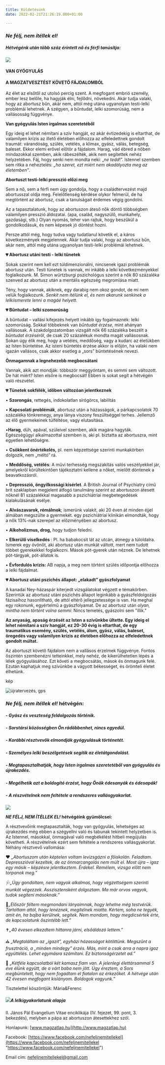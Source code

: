 ```yaml
---
title: Küldetésünk
date: 2022-02-21T21:26:19.000+01:00

---
```

### **_Ne félj, nem ítéllek el!_**

##### Hétvégénk után több száz érintett nő és férfi tanúsítja:

![](/uploads/200758745_3956816277699610_8032290643553669935_n-masolata.jpg)

#### **VAN GYÓGYULÁS**

#### **A  MAGZATVESZTÉST KÖVETŐ FÁJDALOMBÓL**

Az élet az elsőtől az utolsó percig szent. A megfogant embrió személy, ember lesz belőle, ha hagyják élni, fejlődni, növekedni. Akár tudja valaki, hogy az abortusz bűn, akár nem, attól még utána ugyanolyan testi-lelki problémái lehetnek. A szégyen, a bűntudat, lelki szomorúság, nem a vallásosság függvénye.

**Van gyógyulás Isten irgalmas szeretetéből**

Egy ideig el lehet némítani a szív hangját, ez akár évtizedekig is eltarthat, de valamilyen krízis az illető életében előhozza az elfeledettnek gondolt traumát: várandóság, szülés, vetélés, a klimax, gyász, válás, betegség, baleset. Ekkor elemi erővel előtör a fájdalom. Harag, vád ébred a nőben mindazokkal szemben, akik rábeszélték, akik nem segítettek nehéz helyzetében. Fáj, hogy senki nem mondta neki: „_ne tedd_!”. Istennel szemben sem ritka a neheztelés: _„ha szeret, ezt miért nem akadályozta meg az életemben”_.

**Abortuszt testi-lelki presszió előzi meg**

Sem a nő, sem a férfi nem úgy gondolja, hogy a családtervezést majd abortusszal oldja meg. Felelőtlenség kérdése olykor felmerül, de ha megtörtént az abortusz, csak a tanulságait érdemes végig gondolni.

Az a tapasztalatunk, hogy az abortuszon áteső nők döntő többségben valamilyen presszió áldozatai. (apa, család, nagyszülő, munkahely, gazdasági, stb.) Olyan nyomás, teher van rajtuk, hogy beszűkül a gondolkodásuk, és nem képesek jó döntést hozni.

Persze attól még, hogy tudva vagy tudatlanul követik el, a káros következmények megjelennek. Akár tudja valaki, hogy az abortusz bűn, akár nem, attól még utána ugyanolyan testi-lelki problémái lehetnek.

**💔 Abortusz utáni testi - lelki tünetek**

Sokak szerint nem kell ezt túldimenzionálni, nincsenek igazi problémák abortusz után. Testi tünetek is vannak, mi inkább a lelki következményekkel foglalkozunk. M. Simon würtzburgi pszichológus szerint a nők 80 százaléka szenved az abortusz után a mentális egészség megromlása miatt.

Tény, hogy vannak, akiknek, egy darabig nem okoz gondot, de mi nem velük foglalkozunk. _Senkit nem ítélünk el, és nem akarunk senkinek a lelkiismerete lenni a magáé helyett._

**💔 Bűntudat – lelki szomorúság**

A bűntudat – vallási kifejezés helyett inkább így fogalmaznék: lelki szomorúság. Sokkal többeknek van _bűntudat érzése_, mint ahányan vallásosak. A szakdolgozatomban vizsgált nők 66 százaléka beszélt a _bűntudat érzéséről_, de csak 20 százalékuk mondta magát vallásosnak. Sokan úgy élik meg, hogy a vetélés, meddőség, vagy a kudarc az életükben az Isten büntetése. Az isteni büntetés érzése akkor is előjön, ha valaki nem igazán vallásos, csak akkor esetleg a „sors” büntetésének nevezi.

**Önmagamnak a legnehezebb megbocsátani**

Vannak, akik azt mondják: többször meggyóntam, és semmi sem változott. De hát miért? Isten elsőre is megbocsát! Ebben is sokat segít a hétvégén való részvétel.

**💔 Tünetek sokfélék, időben változóan jelentkeznek**

• **Szorongás**, rettegés, indokolatlan sírógörcs, labilitás

• **Kapcsolati problémák**, abortusz után a házasságok,  a párkapcsolatok 70 százaléka tönkremegy, anya lánya viszony feszültséggel terhes. Jellemző az élő gyermekeinek túlféltése, vagy elutasítása.

•**Harag**, düh, apával, szüleivel szemben, akik magára hagyták. Egészségügyi alkalmazottal szemben is, aki pl. biztatta az abortuszra, mint egyetlen lehetőségre.

• **Csökkent önértékelés,** pl. nem képzettsége szerinti munkakörben dolgozik, nem „méltó” rá.

• **Meddőség, vetélés**: A művi terhesség megszakítás valós veszélyekkel jár, amelyekről körültekintően tájékoztatni kellene a nőket, mielőtt döntenek a beavatkozásról.

• **Depresszió, öngyilkossági kísérlet**. A British Journal of Psychiatry című brit szaklapban megjelent átfogó tanulmány szerint az abortuszon átesett nőknél 81 százalékkal magasabb a pszichiátriai megbetegedések kialakulásának esélye.

• **Alvászavarok, rémálmok**; ismerünk valakit, aki 20 éven át minden éjjel álmában megszülte a gyermekét. egy pszichiátriai klinikán  elmondták, hogy a nők 13%-nak szerepel az előzményében az abortusz.

• **Alkoholizmus, drog,** hogy tudjon feledni.

• **Elkerülő viselkedés** : Pl. ha babakocsit lát az utcán, átmegy a túloldalra. Ismerek egy óvónőt, aki abortusz után munkát váltott, mert nem tudott többet gyerekekkel foglalkozni. Mások pót-gyerek után néznek. De lehetnek pót-tárgyak, pót-állatok is.

• **Évfordulós krízis:** AB napja, a meg nem történt szülés időpontja előhozza a lelki fájdalmat.

**💔 Abortusz utáni pszichés állapot: „elakadt” gyászfolyamat**

A kanadai Ney-házaspár kiterjedt vizsgálatokat végzett e témakörben. Szerintük az abortusz utáni pszichés állapot leginkább a gyászfeldolgozás fázisaihoz hasonlítható, de attól eltérő jellegzetessége is van. Ha meghal egy rokonunk, egyértelmű a gyászfolyamat. De az abortusz után _olyan, mintha nem történt volna semmi_: Nincs temetés, gyászolni sem "illik."

**Az anyaság, apaság érzését az Isten a szívünkbe ültette. Egy ideig el lehet némítani a szív hangját, ez 20-30 évig is eltarthat, de egy traumatikus esemény, szülés, vetélés, álom, gyász, válás, baleset, öregedés vagy valamilyen krízis az életében előhozza az elfeledettnek gondolt múltat.**

Az abortuszt követő fájdalom nem a vallásos érzelmek függvénye. Fontos őszintén szembenézni tetteinkkel, mely nehéz, de kikerülhetetlen lépés a lélek gyógyulásához. Ezt követi a  megbocsátás, mások és önmagunk felé. Ezután kaphatjuk meg szívünkbe a vágyott békességet, és örömteli életet élhetünk.

kép

![újratervezés, gps](/images/ujratervezes-gps.jpg)

### **_Ne félj, nem ítéllek el!_** hétvégén:

##### - Gyász és veszteség feldolgozás történik.

##### - Sorstársi közösségben Ön rádöbbenhet, nincs egyedül.

##### - Korábbi résztvevők elmondják gyógyulásuk történetét.

##### - Személyes lelki beszélgetések segítik az életátgondolást.

##### - Megtapasztalhatják, hogy Isten irgalmas szeretetéből van gyógyulás és újrakezdés.

##### - Megélhetik azt a boldogító érzést, hogy Önök édesanyák és édesapák!

##### - A részvételnek _nem_ feltétele  a rendszeres vallásgyakorlat.

![](/uploads/20190414_170518.jpg)

**_NE FÉLJ, NEM ÍTÉLLEK EL!_ hétvégéink gyümölcsei:**

A résztvevőink megtapasztalták, hogy van gyógyulás, lehetséges az újrakezdés még ebben a szégyellni való és tabunak tekintett helyzetben is. Az Istennel, másokkal, önmagával való megbékélést hitbeli megújulás követheti. A részvételnek ezért sem feltétele a rendszeres vallásgyakorlat. Néhány résztvevő vallomása:

❤ _„Abortuszom után képtelen voltam levizsgázni a főiskolán. Feladtam. Depresszióval kezeltek, de az önmarcangolás nem múlt el. Most újra – igaz egy másik – képzésre jelentkeztem. Érdekel. Remélem, vizsga előtt nem torpanok meg.”_

_🩺„Úgy gondoltam, nem vagyok alkalmas, hogy végzettségem szerinti munkát végezzek. Asszisztensként dolgoztam. Ma már orvos vagyok, tudok segíteni másoknak.”_

🌼_„Először féltem megmondani lányaimnak, hogy lehetne még testvérük. Tartottam attól, hogy lenéznek, megítélnek miatta. Kértem, soha ne tegyék, amit én, ha bajba kerülnek, segítek. Nem mondom, hogy megdicsértek érte, de kapcsolatunk őszintébb lett.”_

✝_„40 évesen elkezdtem hittanra járni, elsőáldozó lettem.”_

⛪ _„Megtaláltam az „igazit”, egyházi házasságot kötöttünk. Megszűnt a frusztráció, a „minden mindegy” érzés. Más, mint a csak arra a napra igaz együttélés. Lehet egymásra számítani. Ez biztonságérzetet ad.”_

👩 _„Kétféle kapcsolatból két kamasz fiam van. A jelenlegi élettársammal 5 éve élünk együtt, de a várt baba nem jött. Úgy éreztem, a Sors megbüntetett, hogy nem fogadtam el fiatalon az érkezőket. A hétvége után 42 évesen megfogant kislányom. Boldogok vagyunk.”_

Tisztelettel köszöntjük: Mária&Ferenc

##### ![](/uploads/123856309_3360492900665287_137892684770167792_n.jpg)A lelkigyakorlatunk alapja

II. János Pál Evangelium Vitae enciklikája (IV. fejezet, 99. pont, 3. bekezdés), melyben a pápa az abortuszon átesettekhez szól.

Honlapunk: [www.magzatlap.hu](http://www.magzatlap.hu)

Facebook: [https://www.facebook.com/nefeljnemitellekel](https://www.facebook.com/nefeljnemitellekel "https://www.facebook.com/nefeljnemitellekel")

Email cím: [nefeljnemitellekel@gmail.com](mailto:nefeljnemitellekel@gmail.com)